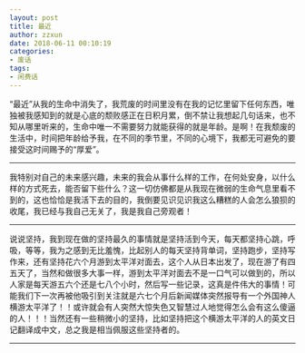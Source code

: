 ```yaml
---
layout: post
title: 最近
author: zzxun
date: 2018-06-11 00:10:19
categories:
- 废话
tags:
- 闲费话
---
```


“最近”从我的生命中消失了，我荒废的时间里没有在我的记忆里留下任何东西，唯独被我感知到的就是心底的颓败感正在日积月累，倒不禁让我想起几句话来，也不知从哪里听来的，生命中唯一不需要努力就能获得的就是年龄。是啊！在我颓废的生活中，时间把年龄给予我，在不同的季节里，不同的心境下，我都无可避免的要接受这时间赐予的“厚爱”。
****
我特别对自己的未来感兴趣，未来的我会从事什么样的工作，在何处安身，以什么样的方式死去，能否留下些什么？这一切仿佛都是从我现在微弱的生命气息里看不到的，这也恰恰是我活下去的目的，我倒要见识见识我这么糟糕的人会怎么狼狈的收尾，我已经与我自己无关了，我是我自己旁观者！
****
说说坚持，我到现在做的坚持最久的事情就是坚持活到今天，每天都坚持心跳，呼吸，等等，我为之感到无比羞愧，比起别人的每天坚持背单词，坚持跑步，坚持写作来，还有坚持花六个月游到太平洋对面去，这个人从日本出发了，现在游了有四五天了，当然和做很多大事一样，游到太平洋对面去不是一口气可以做到的，所以人家是每天游五六个还是七八个小时，然后写一些记录，这真是件伟大的事情！可能我们下一次再被他吸引到关注就是六七个月后新闻媒体突然报导有一个外国神人横游太平洋了！！或许就会有人突然大惊失色又智慧过人地觉得怎么会有这么傻逼的人！！！当然还有一些稍微小的坚持，比如坚持把这个横游太平洋的人的英文日记翻译成中文，总之我是相当佩服这些坚持者的。

****

